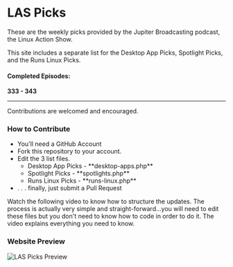 LAS Picks
=========

These are the weekly picks provided by the Jupiter Broadcasting podcast, the Linux Action Show.

This site includes a separate list for the Desktop App Picks, Spotlight Picks, and the Runs Linux Picks.

#### Completed Episodes:
**333 - 343**

---------------

Contributions are welcomed and encouraged.

### How to Contribute
<ul>
<li>You'll need a GitHub Account</li>
<li>Fork this repository to your account.</li>
<li>Edit the 3 list files.
<ul>
<li>Desktop App Picks - **desktop-apps.php**</li>
<li>Spotlight Picks - **spotlights.php**</li>
<li>Runs Linux Picks - **runs-linux.php**</li>
</ul></li>
<li>. . . finally, just submit a Pull Request</li>
</ul>

Watch the following video to know how to structure the updates. The process is actually very simple and straight-forward...you will need to edit these files but you don't need to know how to code in order to do it. The video explains everything you need to know.

### Website Preview

![LAS Picks Preview](http://michaeltunnell.com/jb/picks/las-picks-preview.jpg)
